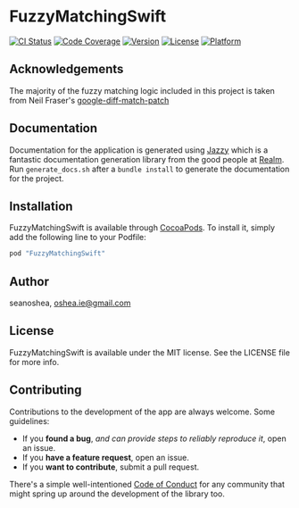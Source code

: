 # FuzzyMatchingSwift

[![CI Status](https://circleci.com/gh/seanoshea/FuzzyMatchingSwift.svg?style=svg)](https://circleci.com/gh/seanoshea/FuzzyMatchingSwift.svg?style=svg)
[![Code Coverage](http://codecov.io/github/seanoshea/FuzzyMatchingSwift/coverage.svg?branch=develop)](http://codecov.io/github/seanoshea/FuzzyMatchingSwift?branch=develop)
[![Version](https://img.shields.io/cocoapods/v/FuzzyMatchingSwift.svg?style=flat)](http://cocoapods.org/pods/FuzzyMatchingSwift)
[![License](https://img.shields.io/cocoapods/l/FuzzyMatchingSwift.svg?style=flat)](http://cocoapods.org/pods/FuzzyMatchingSwift)
[![Platform](https://img.shields.io/cocoapods/p/FuzzyMatchingSwift.svg?style=flat)](http://cocoapods.org/pods/FuzzyMatchingSwift)

## Acknowledgements

The majority of the fuzzy matching logic included in this project is taken from Neil Fraser's [google-diff-match-patch](https://code.google.com/p/google-diff-match-patch/)

## Documentation

Documentation for the application is generated using [Jazzy](https://github.com/realm/jazzy) which is a fantastic documentation generation library from the good people at [Realm](https://realm.io). Run `generate_docs.sh` after a `bundle install` to generate the documentation for the project.

## Installation

FuzzyMatchingSwift is available through [CocoaPods](http://cocoapods.org). To install
it, simply add the following line to your Podfile:

```ruby
pod "FuzzyMatchingSwift"
```

## Author

seanoshea, oshea.ie@gmail.com

## License

FuzzyMatchingSwift is available under the MIT license. See the LICENSE file for more info.

## Contributing

Contributions to the development of the app are always welcome. Some guidelines:
- If you **found a bug**, _and can provide steps to reliably reproduce it_, open an issue.
- If you **have a feature request**, open an issue.
- If you **want to contribute**, submit a pull request.

There's a simple well-intentioned [Code of Conduct](http://contributor-covenant.org/version/1/2/0/code_of_conduct.txt) for any community that might spring up around the development of the library too.
